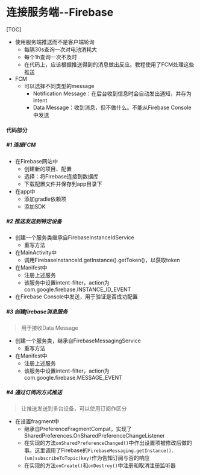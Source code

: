 # 连接服务端--Firebase

[TOC]

- 使用服务端推送而不是客户端轮询
  - 每隔30s查询一次对电池消耗大
  - 每个1h查询一次不及时
  - 在代码上，应该根据推送得到的消息做出反应。教程使用了FCM处理这些推送
- FCM
  - 可以选择不同类型的message
    - Notification Message：在后台收到信息时会自动发出通知，并存为intent
    - Data Message：收到消息，但不做什么。不能从Firebase Console中发送



#### 代码部分

##### #1 连接FCM

- 在Firebase网站中
  - 创建新的项目、配置
  - 选择：将Firebase连接到数据库
  - 下载配置文件并保存到app目录下
- 在app中
  - 添加gradle依赖项
  - 添加SDK

##### #2 推送发送到特定设备

- 创建一个服务类继承自FirebaseInstanceIdService
  - 重写方法
- 在MainActivity中
  - 调用FirebaseInstanceId.getInstance().getToken()，以获取token
- 在Manifest中
  - 注册上述服务
  - 该服务中设置intent-filter，action为com.google.firebase.INSTANCE_ID_EVENT
- 在Firebase Console中发送，用于验证是否成功配置

##### #3 创建firebase消息服务

> 用于接收Data Message

- 创建一个服务类，继承自FirebaseMessagingService
  - 重写方法
- 在Manifest中
  - 注册上述服务
  - 该服务中设置intent-filter，action为com.google.firebase.MESSAGE_EVENT

##### #4 通过订阅的方式推送

> 让推送发送到多台设备，可以使用订阅作区分

- 在设置fragment中
  - 继承自PreferenceFragmentCompat，实现了SharedPreferences.OnSharedPreferenceChangeListener
  - 在实现的方法`onSharedPreferenceChanged()`中作出设置项被修改后做的事。这里调用了Firebase的`FirebaseMessaging.getInstance().(un)subscribeToTopic(key)`作为告知订阅与否的响应
  - 在实现的方法`onCreate()`和`onDestroy()`中注册和取消注册监听器



